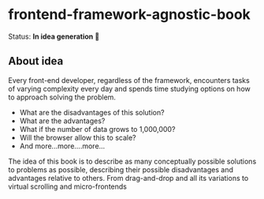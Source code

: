 # frontend-framework-agnostic-book
Status: **In idea generation 👀**

## About idea
Every front-end developer, regardless of the framework, encounters tasks of varying complexity every day and spends time studying options on how to approach solving the problem. 
- What are the disadvantages of this solution? 
- What are the advantages? 
- What if the number of data grows to 1,000,000?
- Will the browser allow this to scale?
- And more...more....more...

The idea of ​​this book is to describe as many conceptually possible solutions to problems as possible, describing their possible disadvantages and advantages relative to others.
From drag-and-drop and all its variations to virtual scrolling and micro-frontends
